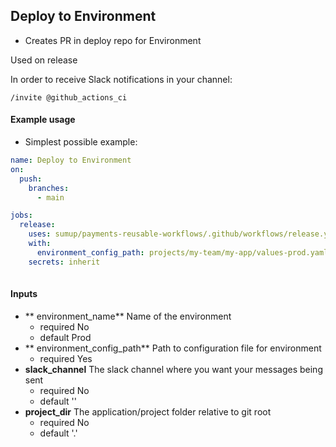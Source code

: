 ## Deploy to Environment

- Creates PR in deploy repo for Environment

Used on release

In order to receive Slack notifications in your channel:
```
/invite @github_actions_ci 
```

#### Example usage

 - Simplest possible example:

```yaml
name: Deploy to Environment
on:  
  push:
    branches:
      - main

jobs:
  release:
    uses: sumup/payments-reusable-workflows/.github/workflows/release.yaml
    with:
      environment_config_path: projects/my-team/my-app/values-prod.yaml
    secrets: inherit
  
```

#### Inputs
  - ** environment_name** Name of the environment 
      - required No
      - default Prod
  - ** environment_config_path**  Path to configuration file for environment
      - required Yes
  - **slack_channel** The slack channel where you want your messages being sent
      - required No
      - default ''
  - **project_dir** The application/project folder relative to git root 
      - required No
      - default '.'

